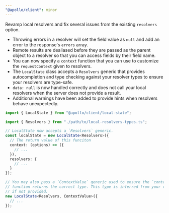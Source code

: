 ```yaml
---
"@apollo/client": minor
---
```


Revamp local resolvers and fix several issues from the existing `resolvers` option.
- Throwing errors in a resolver will set the field value as `null` and add an error to the response's `errors` array.
- Remote results are dealiased before they are passed as the parent object to a resolver so that you can access fields by their field name.
- You can now specify a `context` function that you can use to customize the `requestContext` given to resolvers.
- The `LocalState` class accepts a `Resolvers` generic that provides autocompletion and type checking against your resolver types to ensure your resolvers are type-safe.
- `data: null` is now handled correctly and does not call your local resolvers when the server does not provide a result.
- Additional warnings have been added to provide hints when resolvers behave unexpectedly.

```ts
import { LocalState } from "@apollo/client/local-state";

import { Resolvers } from "./path/to/local-resolvers-types.ts";

// LocalState now accepts a `Resolvers` generic.
const localState = new LocalState<Resolvers>({
  // The return value of this funciton
  context: (options) => ({
    // ...
  }),
  resolvers: {
    // ...
  }
});

// You may also pass a `ContextValue` generic used to ensure the `context`
// function returns the correct type. This type is inferred from your resolvers
// if not provided.
new LocalState<Resolvers, ContextValue>({
  // ...
});
```
